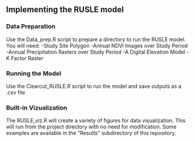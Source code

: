 ## Implementing the RUSLE model

### Data Preparation
Use the Data_prep.R script to prepare a directory to run the RUSLE model. You will need:
-Study Site Polygon
-Annual NDVI Images over Study Period
-Annual Precipitation Rasters over Study Period
-A Digital Elevation Model
-K Factor Raster

### Running the Model
Use the Clearcut_RUSLE.R script to run the model and save outputs as a .csv file

### Built-in Vizualization
The RUSLE_viz.R will create a variety of figures for data visualization. This will
run from the project directory with no need for modification. Some examples are available in 
the "Results" subdirectory of this repository.

